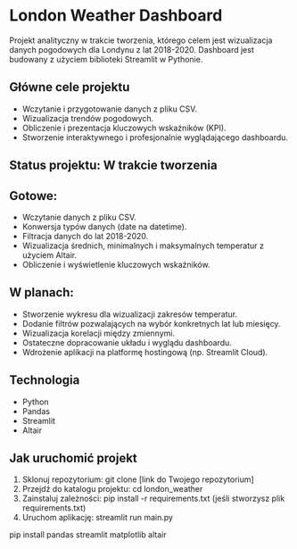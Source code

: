 # London Weather Dashboard

Projekt analityczny w trakcie tworzenia, którego celem jest wizualizacja danych pogodowych dla Londynu z lat 2018-2020. Dashboard jest budowany z użyciem biblioteki Streamlit w Pythonie.

## Główne cele projektu

-   Wczytanie i przygotowanie danych z pliku CSV.
-   Wizualizacja trendów pogodowych.
-   Obliczenie i prezentacja kluczowych wskaźników (KPI).
-   Stworzenie interaktywnego i profesjonalnie wyglądającego dashboardu.

## Status projektu: W trakcie tworzenia

## Gotowe:

-   Wczytanie danych z pliku CSV.
-   Konwersja typów danych (date na datetime).
-   Filtracja danych do lat 2018-2020.
-   Wizualizacja średnich, minimalnych i maksymalnych temperatur z użyciem Altair.
-   Obliczenie i wyświetlenie kluczowych wskaźników.

## W planach:

-   Stworzenie wykresu dla wizualizacji zakresów temperatur.
-   Dodanie filtrów pozwalających na wybór konkretnych lat lub miesięcy.
-   Wizualizacja korelacji między zmiennymi.
-   Ostateczne dopracowanie układu i wyglądu dashboardu.
-   Wdrożenie aplikacji na platformę hostingową (np. Streamlit Cloud).

## Technologia

-   Python
-   Pandas
-   Streamlit
-   Altair

## Jak uruchomić projekt

1. Sklonuj repozytorium: git clone [link do Twojego repozytorium]
2. Przejdź do katalogu projektu: cd london_weather
3. Zainstaluj zależności: pip install -r requirements.txt (jeśli stworzysz plik requirements.txt)
4. Uruchom aplikację: streamlit run main.py

pip install pandas streamlit matplotlib altair
